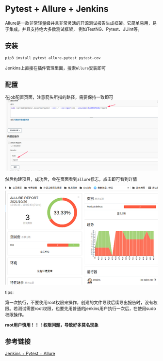 # Pytest + Allure + Jenkins

Allure是一款非常轻量级并且非常灵活的开源测试报告生成框架。它简单易用，易于集成，并且支持绝大多数测试框架， 例如TestNG、Pytest、JUint等。

## 安装

```bash
pip3 install pytest allure-pytest pytest-cov
```

Jenkins上直接在插件管理里面，搜索`Allure`安装即可



## 配置

在job配置页面，注意箭头所指的路径，需要保持一致即可![配置详情](./.配置.png)

然后构建项目，成功后，会在页面看到`allure`标志，点击即可看到详情

![详情](./.详情.png)



tips:

第一次执行，不要使用root权限来操作，创建的文件导致后续导出报告时，没有权限。若测试需要root权限，也要先用普通的jenkins用户执行一次后，在使用sudo权限操作。

**root用户慎用！！！权限问题，导致好多莫名现象**

## 参考链接

[Jenkins + Pytest + Allure](https://www.cnblogs.com/detector/p/9058497.html)

